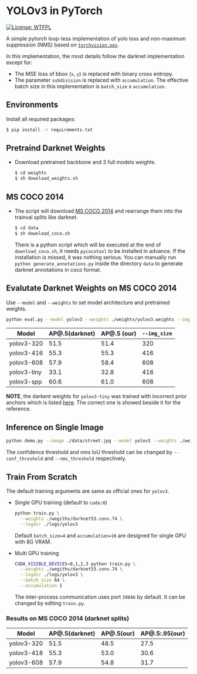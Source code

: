 # YOLOv3 in PyTorch

[![License: WTFPL](https://img.shields.io/badge/License-WTFPL-brightgreen.svg)](http://www.wtfpl.net/about/)

A simple pytorch loop-less implementation of yolo loss and non-maximum
suppression (NMS) based on [`torchvision.ops`](https://pytorch.org/vision/stable/ops.html).

In this implementation, the most details follow the darknet implementation
except for:
- The MSE loss of bbox (`x`, `y`) is replaced with binary cross entropy.
- The parameter `subdivision` is replaced with `accumulation`. The effective
batch size in this implementation is `batch_size` x `accumulation`.


## Environments
Install all required packages:
```bash
$ pip install -r requirements.txt
```

## Pretraind Darknet Weights
- Download pretrained backbone and 3 full models weights.
  ```bash
  $ cd weights
  $ sh download_weights.sh
  ```

## MS COCO 2014
- The script will download [MS COCO 2014](https://cocodataset.org/#download)
and rearrange them into the trainval splits like darknet.
  ```bash
  $ cd data
  $ sh download_coco.sh
  ```
  There is a python script which will be executed at the end of
  `download_coco.sh`, it needs `pycocotool` to be installed in advance. If the installation is missed, it was nothing serious. You can manually run `python generate_annotations.py` inside the directory `data` to generate darknet annotations in coco format.

## Evalutate Darknet Weights on MS COCO 2014

Use `--model` and `--weights` to set model architecture and pretrained weights.
```bash
python eval.py --model yolov3 --weights ./weights/yolov3.weights --img_size 416
```

|Model      |AP@.5(darknet)|AP@.5 (our)|`--img_size`|
|-----------|--------------|-----------|------------|
|yolov3-320 |51.5          |51.4       |320         |
|yolov3-416 |55.3          |55.3       |416         |
|yolov3-608 |57.9          |58.4       |608         |
|yolov3-tiny|33.1          |32.8       |416         |
|yolov3-spp |60.6          |61.0       |608         |

**NOTE**, the darkent weights for `yolov3-tiny` was trained with incorrect prior anchors which is listed
[here](https://github.com/w86763777/pytorch-simple-yolov3/blob/master/yolov3/models/__init__.py#L280).
The correct one is showed beside it for the reference.

## Inference on Single Image
```bash
python demo.py --image ./data/street.jpg --model yolov3 --weights ./weights/yolov3.weights --img_size 418
```
The confidence threshold and nms IoU threshold can be changed by `--conf_threshold`
and `--nms_threshold` respectively.

## Train From Scratch

The default training arguments are same as official ones for `yolov3`.

- Single GPU training (default to `cuda:0`)
  ```bash
  python train.py \
    --weights ./wegiths/darknet53.conv.74 \
    --logdir ./logs/yolov3
  ```
  Default `batch_size=4` and `accumulation=16` are designed for single GPU with
  8G VRAM.

- Multi GPU training
  ```bash
  CUDA_VISIBLE_DEVICES=0,1,2,3 python train.py \
    --weights ./wegiths/darknet53.conv.74 \
    --logdir ./logs/yolov3 \
    --batch_size 64 \
    --accumulation 1
  ```
  The inter-process communication uses port `39846` by default. It can be
  changed by editing `train.py`.

### Results on MS COCO 2014 (darknet splits)

|Model     |AP@.5(darknet)|AP@.5(our)|AP@.5:.95(our)|
|----------|--------------|----------|--------------|
|yolov3-320|51.5          |48.5      |27.5          |
|yolov3-418|55.3          |53.0      |30.6          |
|yolov3-608|57.9          |54.8      |31.7          |